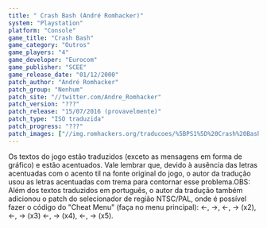 ```yaml
---
title: " Crash Bash (André Romhacker)"
system: "Playstation"
platform: "Console"
game_title: "Crash Bash"
game_category: "Outros"
game_players: "4"
game_developer: "Eurocom"
game_publisher: "SCEE"
game_release_date: "01/12/2000"
patch_author: "André Romhacker"
patch_group: "Nenhum"
patch_site: "//twitter.com/Andre_Romhacker"
patch_version: "???"
patch_release: "15/07/2016 (provavelmente)"
patch_type: "ISO traduzida"
patch_progress: "???"
patch_images: ["//img.romhackers.org/traducoes/%5BPS1%5D%20Crash%20Bash%20-%20Andr%C3%A9%20Romhacker%20-%201.jpg","//img.romhackers.org/traducoes/%5BPS1%5D%20Crash%20Bash%20-%20Andr%C3%A9%20Romhacker%20-%202.jpg","//img.romhackers.org/traducoes/%5BPS1%5D%20Crash%20Bash%20-%20Andr%C3%A9%20Romhacker%20-%203.jpg"]
---
```

Os textos do jogo estão traduzidos (exceto as mensagens em forma de gráfico) e estão acentuados. Vale lembrar que, devido à ausência das letras acentuadas com o acento til na fonte original do jogo, o autor da tradução usou as letras acentuadas com trema para contornar esse problema.OBS: Além dos textos traduzidos em português, o autor da tradução também adicionou o patch do selecionador de região NTSC/PAL, onde é possível fazer o código do "Cheat Menu" (faça no menu principal): ←, →, ←, → (x2), ←, → (x3) ←, → (x4), ←, → (x5).